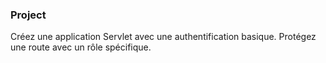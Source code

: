 ### Project

Créez une application Servlet avec une authentification basique. Protégez une route avec un rôle spécifique.
